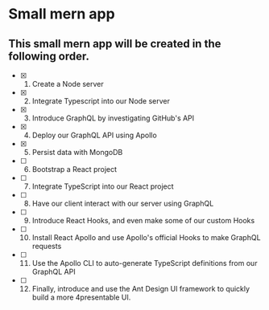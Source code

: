 # Small mern app

## This small mern app will be created in the following order.

- [x] 1. Create a Node server

- [x] 2. Integrate Typescript into our Node server

- [x] 3. Introduce GraphQL by investigating GitHub's API

- [x] 4. Deploy our GraphQL API using Apollo

- [x] 5. Persist data with MongoDB

- [ ] 6. Bootstrap a React project

- [ ] 7. Integrate TypeScript into our React project

- [ ] 8. Have our client interact with our server using GraphQL

- [ ] 9. Introduce React Hooks, and even make some of our custom Hooks

- [ ] 10. Install React Apollo and use Apollo's official Hooks to make GraphQL requests

- [ ] 11. Use the Apollo CLI to auto-generate TypeScript definitions from our GraphQL API

- [ ] 12. Finally, introduce and use the Ant Design UI framework to quickly build a more 4presentable UI.
